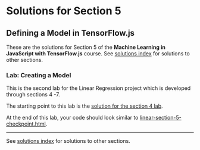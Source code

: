# Solutions for Section 5
## Defining a Model in TensorFlow.js

These are the solutions for Section 5 of the **Machine Learning in JavaScript with TensorFlow.js** course. See [solutions index](../../README.md) for solutions to other sections.


### Lab: Creating a Model

This is the second lab for the Linear Regression project which is developed through sections 4 -7.

The starting point to this lab is the [solution for the section 4 lab](../4-data-prep/README.md).

At the end of this lab, your code should look similar to [linear-section-5-checkpoint.html](./linear-section-5-checkpoint.html).

---

See [solutions index](../../README.md) for solutions to other sections.
